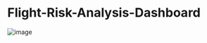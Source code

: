 # Flight-Risk-Analysis-Dashboard
![image](https://user-images.githubusercontent.com/75546189/210128093-ab4c5f89-4686-49f1-bdb4-c4e21896076f.png)

